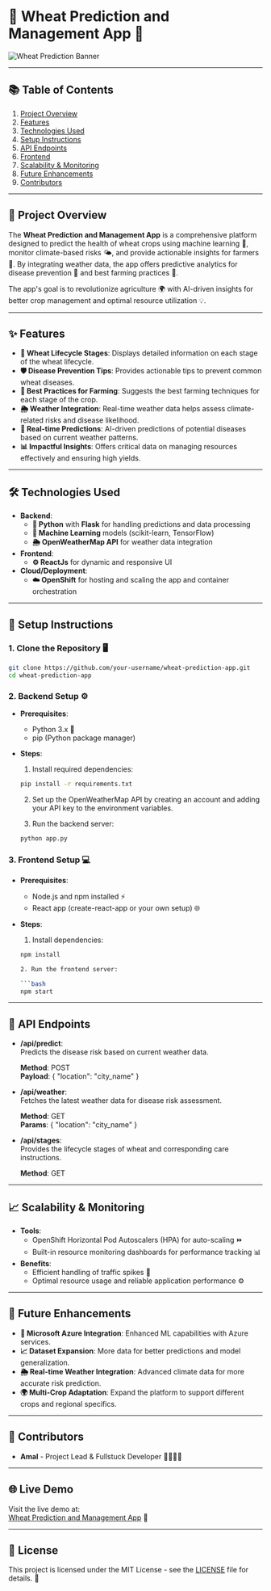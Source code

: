 
# **🌾 Wheat Prediction and Management App** 🌾

![Wheat Prediction Banner](https://via.placeholder.com/1200x300.png?text=Wheat+Prediction+App)

---

## **📚 Table of Contents**

1. [Project Overview](#project-overview)
2. [Features](#features)
3. [Technologies Used](#technologies-used)
4. [Setup Instructions](#setup-instructions)
5. [API Endpoints](#api-endpoints)
6. [Frontend](#frontend)
7. [Scalability & Monitoring](#scalability--monitoring)
8. [Future Enhancements](#future-enhancements)
9. [Contributors](#contributors)

---

## **🌱 Project Overview**

The **Wheat Prediction and Management App** is a comprehensive platform designed to predict the health of wheat crops using machine learning 🤖, monitor climate-based risks 🌤️, and provide actionable insights for farmers 🌾. By integrating weather data, the app offers predictive analytics for disease prevention 🦠 and best farming practices 🌾. 

The app's goal is to revolutionize agriculture 🌍 with AI-driven insights for better crop management and optimal resource utilization 💡.

---

## **✨ Features**

- **🌾 Wheat Lifecycle Stages**: Displays detailed information on each stage of the wheat lifecycle.
- **🛡️ Disease Prevention Tips**: Provides actionable tips to prevent common wheat diseases.
- **🌱 Best Practices for Farming**: Suggests the best farming techniques for each stage of the crop.
- **🌦️ Weather Integration**: Real-time weather data helps assess climate-related risks and disease likelihood.
- **🔮 Real-time Predictions**: AI-driven predictions of potential diseases based on current weather patterns.
- **📊 Impactful Insights**: Offers critical data on managing resources effectively and ensuring high yields.

---

## **🛠️ Technologies Used**

- **Backend**: 
  - **🐍 Python** with **Flask** for handling predictions and data processing
  - **🤖 Machine Learning** models (scikit-learn, TensorFlow)
  - **🌦️ OpenWeatherMap API** for weather data integration
- **Frontend**: 
  - **⚙️ ReactJs** for dynamic and responsive UI
- **Cloud/Deployment**:
  - **☁️ OpenShift** for hosting and scaling the app and container orchestration
---

## **📝 Setup Instructions**

### 1. **Clone the Repository** 🖥️

```bash
git clone https://github.com/your-username/wheat-prediction-app.git
cd wheat-prediction-app
```

### 2. **Backend Setup** ⚙️

- **Prerequisites**: 
  - Python 3.x 🐍
  - pip (Python package manager)

- **Steps**:
  1. Install required dependencies:
  
  ```bash
  pip install -r requirements.txt
  ```

  2. Set up the OpenWeatherMap API by creating an account and adding your API key to the environment variables.

  3. Run the backend server:
  
  ```bash
  python app.py
  ```

### 3. **Frontend Setup** 💻

- **Prerequisites**: 
  - Node.js and npm installed ⚡
  - React app (create-react-app or your own setup) 🌐

- **Steps**:
  1. Install dependencies:
  
  ```bash
  npm install

  2. Run the frontend server:

  ```bash
  npm start

---

## **📡 API Endpoints**

- **/api/predict**:  
  Predicts the disease risk based on current weather data.
  
  **Method**: POST  
  **Payload**: { "location": "city_name" }  

- **/api/weather**:  
  Fetches the latest weather data for disease risk assessment.
  
  **Method**: GET  
  **Params**: { "location": "city_name" }

- **/api/stages**:  
  Provides the lifecycle stages of wheat and corresponding care instructions.
  
  **Method**: GET  

---

## **📈 Scalability & Monitoring**

- **Tools**: 
  - OpenShift Horizontal Pod Autoscalers (HPA) for auto-scaling ⏩  
  - Built-in resource monitoring dashboards for performance tracking 📊  
- **Benefits**:  
  - Efficient handling of traffic spikes 🚀  
  - Optimal resource usage and reliable application performance ⚙️  

---

## **🚀 Future Enhancements**

- **🔮 Microsoft Azure Integration**: Enhanced ML capabilities with Azure services.
- **📈 Dataset Expansion**: More data for better predictions and model generalization.
- **🌦️ Real-time Weather Integration**: Advanced climate data for more accurate risk prediction.
- **🌍 Multi-Crop Adaptation**: Expand the platform to support different crops and regional specifics.

---

## **🙌 Contributors**

- **Amal** - Project Lead & Fullstuck Developer 👨‍💻🎨🔧

---

## **🌐 Live Demo**

Visit the live demo at:  
[Wheat Prediction and Management App](http://front-maythistime.apps.eu46r.prod.ole.redhat.com/) 🌟

---

## **📜 License**

This project is licensed under the MIT License - see the [LICENSE](LICENSE) file for details. 📑

